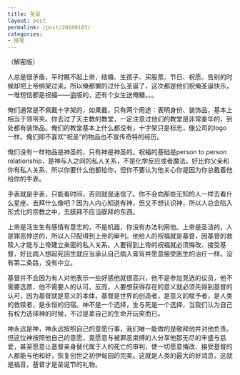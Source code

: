 ```yaml
---
title: 圣诞
layout: post
permalink: /post/20100103/
categories:
- 随笔
---
```


（解密版）

人总是很矛盾，平时瞧不起上帝，结婚、生孩子、买股票、节日、祝愿、告别的时候却把上帝绑架过来。所以俺都懒的过什么圣诞了，这次都是他们祝俺圣诞快乐，一堆短信都是祝福——盗版的，还有个女生送俺糖。。。

俺们通常是不佩戴十字架的，如果戴，只有两个用途：表明身份、装饰品，基本上相当于领带夹。你去过了天主教的教堂，一定注意过他们的教堂是非常豪华的，到处都有装饰品。俺们的教堂基本上什么都没有，十字架只是标志，像公司的logo一样。俺们即不喜欢“祝圣”的物品也不宣传奇特的经历。

俺们没有一样物品是神圣的，只有神是神圣的。祝福的基础是person to person relationship，是神与人之间的私人关系，不是化学反应或者魔法。好比你父亲和你有私人关系，所以你要什么他都给你，但你不要认为他关心你是因为你总戴着他给你的手表。

手表就是手表，只能看时间，否则就是迷信了。你不会向那些无知的人一样去看什么星座、去拜什么像吧？因为人内心知道有神，但又不想认识神，所以人总会陷入形式化的宗教之中，去膜拜不应当膜拜的东西。

上帝是活生生有感情有意志的，不是机器，你没有办法利用他。上帝是圣洁的，人是罪恶悖逆的，所以人只配得到上帝的审判。他给人的祝福就是基督，因基督的救赎人才能与上帝建立亲密的私人关系。人要得到上帝的祝福就必须悔改、接受基督，好比病人想起死回生就应当承认自己病入膏肓并愿意接受医生的治疗一样。没有第二条路，没有中立。

基督并不会因为有人对他表示一些好感他就很高兴，他不是参加竞选的议员，他不需要选票，他不需要人的认可。反而，人要想获得存在的意义就必须先得到基督的认可，因为基督就是意义的本体，基督是世界的创造者，是意义的赋予者，是人类的救赎者，是永恒的归宿。神不是一个选择，生与死是一个选择，当我们认为自己有权力选择神的时候，不过是拿自己的生命开玩笑而已。

神永远是神，神永远按照自己的意愿行事，我们唯一能做的是敬拜他并对他负责。但这位神按照他自己的意愿，竟愿意与被罪恶束缚的人分享他那无尽的丰盛与慈爱，甚至愿意让基督亲身替代属于人的死亡的审判，使一切愿意悔改、接受基督的人都能与他和好，恢复创世之初伊甸园的完美。这就是人类的最大的好消息，这就是福音，基督才是圣诞节的礼物。
